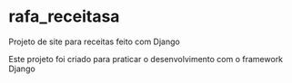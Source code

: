 # rafa_receitasa
Projeto de site para receitas feito com Django

Este projeto foi criado para praticar o desenvolvimento com o framework Django
